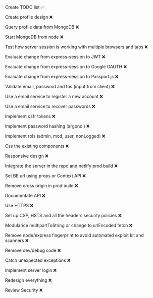 Create TODO list ✅  

Create profile design ❌  

Query profile data from MongoDB ❌  

Start MongoDB from node ❌  

Test how server session is working with multiple browsers and tabs ❌  

Evaluate change from express-session to JWT ❌  

Evaluate change from express-session to Google OAUTH ❌  

Evaluate change from express-session to Passport.js ❌  

Validate email, password and tos (input from client) ❌  
 
Use a email service to register a new account ❌   
  
Use a email service to recover passwords ❌  
  
Implement csfr tokens ❌   

Implement password hashing (argondi) ❌  

Implement rols (admin, mod, user, nonLogged) ❌   
  
Css the existing components ❌  
  
Responsive design ❌   
  
Integrate the server in the repo and netlify prod build ❌  

Set BE url using props or Context API  ❌  

Remove cross origin in prod build ❌  

Documentate API ❌  

Use HTTPS ❌  

Set up CSP, HSTS and all the headers security policies ❌  

Modularice multipartToString or change to urlEncoded fetch ❌  

Remove node/express fingerprint to avoid automated exploit kit and scanners ❌  

Remove dev/debug code ❌   

Catch unexpected exceptions ❌  

Implement server login ❌  

Redesign everything ❌  

Review Security ❌   
